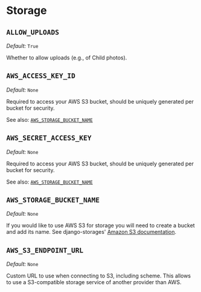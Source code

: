 # Storage

## `ALLOW_UPLOADS`

_Default:_ `True`

Whether to allow uploads (e.g., of Child photos).

## `AWS_ACCESS_KEY_ID`

_Default:_ `None`

Required to access your AWS S3 bucket, should be uniquely generated per bucket
for security.

See also: [`AWS_STORAGE_BUCKET_NAME`](#aws_storage_bucket_name)

## `AWS_SECRET_ACCESS_KEY`

_Default:_ `None`

Required to access your AWS S3 bucket, should be uniquely generated per bucket
for security.

See also: [`AWS_STORAGE_BUCKET_NAME`](#aws_storage_bucket_name)

## `AWS_STORAGE_BUCKET_NAME`

_Default:_ `None`

If you would like to use AWS S3 for storage you will need to create a bucket and add
its name. See django-storages' [Amazon S3 documentation](https://django-storages.readthedocs.io/en/latest/backends/amazon-S3.html).

## `AWS_S3_ENDPOINT_URL`

_Default:_ `None`

Custom URL to use when connecting to S3, including scheme.
This allows to use a S3-compatible storage service of another provider than AWS.
